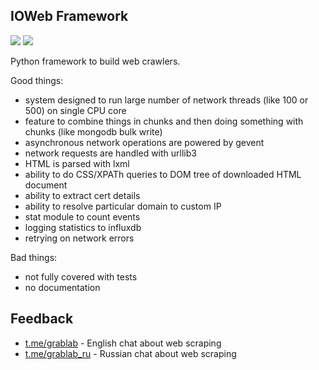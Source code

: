 ## IOWeb Framework

![](https://github.com/lorien/ioweb/workflows/pytest/badge.svg)
![](https://github.com/lorien/ioweb/workflows/pytype/badge.svg)

Python framework to build web crawlers.

Good things:

 * system designed to run large number of network threads (like 100 or 500) on
    single CPU core
 * feature to combine things in chunks and then doing something with
    chunks (like mongodb bulk write)
 * asynchronous network operations are powered by gevent
 * network requests are handled with urllib3
 * HTML is parsed with lxml
 * ability to do CSS/XPATh queries to DOM tree of downloaded HTML document
 * ability to extract cert details
 * ability to resolve particular domain to custom IP
 * stat module to count events
 * logging statistics to influxdb
 * retrying on network errors

Bad things:

 * not fully covered with tests
 * no documentation

## Feedback

 * [t.me/grablab](https://t.me/grablab) - English chat about web scraping
 * [t.me/grablab_ru](https://t.me/grablab_ru) - Russian chat about web scraping
